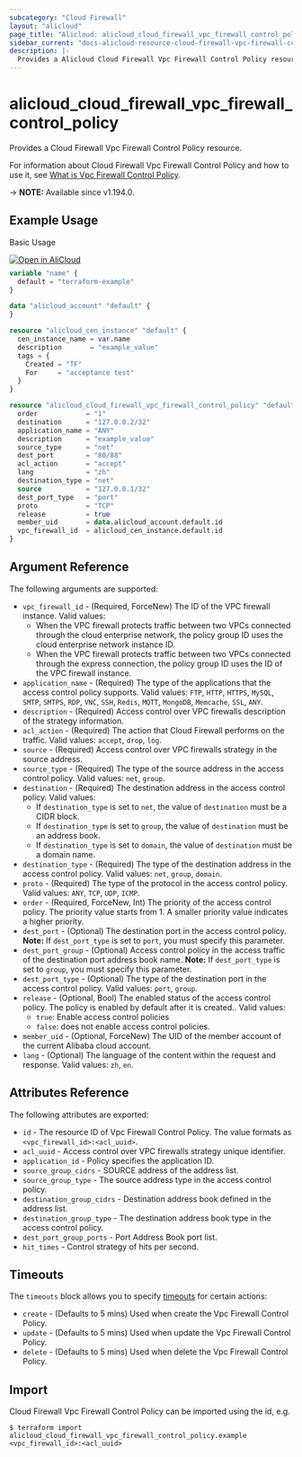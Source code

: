 ```yaml
---
subcategory: "Cloud Firewall"
layout: "alicloud"
page_title: "Alicloud: alicloud_cloud_firewall_vpc_firewall_control_policy"
sidebar_current: "docs-alicloud-resource-cloud-firewall-vpc-firewall-control-policy"
description: |-
  Provides a Alicloud Cloud Firewall Vpc Firewall Control Policy resource.
---
```


# alicloud_cloud_firewall_vpc_firewall_control_policy

Provides a Cloud Firewall Vpc Firewall Control Policy resource.

For information about Cloud Firewall Vpc Firewall Control Policy and how to use it, see [What is Vpc Firewall Control Policy](https://www.alibabacloud.com/help/en/cloud-firewall/latest/createvpcfirewallcontrolpolicy).

-> **NOTE:** Available since v1.194.0.

## Example Usage

Basic Usage

<div style="display: block;margin-bottom: 40px;"><div class="oics-button" style="float: right;position: absolute;margin-bottom: 10px;">
  <a href="https://api.aliyun.com/api-tools/terraform?resource=alicloud_cloud_firewall_vpc_firewall_control_policy&exampleId=6c065235-0ee8-66b0-1ddf-c9ee5c40e5e0f9ad03f2&activeTab=example&spm=docs.r.cloud_firewall_vpc_firewall_control_policy.0.6c0652350e&intl_lang=EN_US" target="_blank">
    <img alt="Open in AliCloud" src="https://img.alicdn.com/imgextra/i1/O1CN01hjjqXv1uYUlY56FyX_!!6000000006049-55-tps-254-36.svg" style="max-height: 44px; max-width: 100%;">
  </a>
</div></div>

```terraform
variable "name" {
  default = "terraform-example"
}

data "alicloud_account" "default" {
}

resource "alicloud_cen_instance" "default" {
  cen_instance_name = var.name
  description       = "example_value"
  tags = {
    Created = "TF"
    For     = "acceptance test"
  }
}

resource "alicloud_cloud_firewall_vpc_firewall_control_policy" "default" {
  order            = "1"
  destination      = "127.0.0.2/32"
  application_name = "ANY"
  description      = "example_value"
  source_type      = "net"
  dest_port        = "80/88"
  acl_action       = "accept"
  lang             = "zh"
  destination_type = "net"
  source           = "127.0.0.1/32"
  dest_port_type   = "port"
  proto            = "TCP"
  release          = true
  member_uid       = data.alicloud_account.default.id
  vpc_firewall_id  = alicloud_cen_instance.default.id
}
```

## Argument Reference

The following arguments are supported:
* `vpc_firewall_id` - (Required, ForceNew) The ID of the VPC firewall instance. Valid values:
  - When the VPC firewall protects traffic between two VPCs connected through the cloud enterprise network, the policy group ID uses the cloud enterprise network instance ID.
  - When the VPC firewall protects traffic between two VPCs connected through the express connection, the policy group ID uses the ID of the VPC firewall instance.
* `application_name` - (Required) The type of the applications that the access control policy supports. Valid values: `FTP`, `HTTP`, `HTTPS`, `MySQL`, `SMTP`, `SMTPS`, `RDP`, `VNC`, `SSH`, `Redis`, `MQTT`, `MongoDB`, `Memcache`, `SSL`, `ANY`.
* `description` - (Required) Access control over VPC firewalls description of the strategy information.
* `acl_action` - (Required) The action that Cloud Firewall performs on the traffic. Valid values: `accept`, `drop`, `log`.
* `source` - (Required) Access control over VPC firewalls strategy in the source address.
* `source_type` - (Required) The type of the source address in the access control policy. Valid values: `net`, `group`.
* `destination` - (Required) The destination address in the access control policy. Valid values:
  - If `destination_type` is set to `net`, the value of `destination` must be a CIDR block.
  - If `destination_type` is set to `group`, the value of `destination` must be an address book.
  - If `destination_type` is set to `domain`, the value of `destination` must be a domain name.
* `destination_type` - (Required) The type of the destination address in the access control policy. Valid values: `net`, `group`, `domain`.
* `proto` - (Required) The type of the protocol in the access control policy. Valid values: `ANY`, `TCP`, `UDP`, `ICMP`.
* `order` - (Required, ForceNew, Int) The priority of the access control policy. The priority value starts from 1. A smaller priority value indicates a higher priority.
* `dest_port` - (Optional) The destination port in the access control policy. **Note:** If `dest_port_type` is set to `port`, you must specify this parameter.
* `dest_port_group` - (Optional) Access control policy in the access traffic of the destination port address book name. **Note:** If `dest_port_type` is set to `group`, you must specify this parameter.
* `dest_port_type` - (Optional) The type of the destination port in the access control policy. Valid values: `port`, `group`.
* `release` - (Optional, Bool) The enabled status of the access control policy. The policy is enabled by default after it is created.. Valid values:
  - `true`: Enable access control policies
  - `false`: does not enable access control policies.
* `member_uid` - (Optional, ForceNew) The UID of the member account of the current Alibaba cloud account.
* `lang` - (Optional) The language of the content within the request and response. Valid values: `zh`, `en`.

## Attributes Reference

The following attributes are exported:

* `id` - The resource ID of Vpc Firewall Control Policy. The value formats as `<vpc_firewall_id>:<acl_uuid>`.
* `acl_uuid` - Access control over VPC firewalls strategy unique identifier.
* `application_id` - Policy specifies the application ID.
* `source_group_cidrs` - SOURCE address of the address list.
* `source_group_type` - The source address type in the access control policy.
* `destination_group_cidrs` - Destination address book defined in the address list.
* `destination_group_type` - The destination address book type in the access control policy.
* `dest_port_group_ports` - Port Address Book port list.
* `hit_times` - Control strategy of hits per second.

## Timeouts

The `timeouts` block allows you to specify [timeouts](https://www.terraform.io/docs/configuration-0-11/resources.html#timeouts) for certain actions:

* `create` - (Defaults to 5 mins) Used when create the Vpc Firewall Control Policy.
* `update` - (Defaults to 5 mins) Used when update the Vpc Firewall Control Policy.
* `delete` - (Defaults to 5 mins) Used when delete the Vpc Firewall Control Policy.

## Import

Cloud Firewall Vpc Firewall Control Policy can be imported using the id, e.g.

```shell
$ terraform import alicloud_cloud_firewall_vpc_firewall_control_policy.example <vpc_firewall_id>:<acl_uuid>
```
